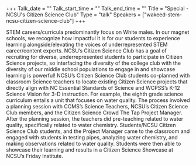 +++
Talk_date = ""
Talk_start_time = ""
Talk_end_time = ""
Title = "Special - NCSU's Citizen Science Club"
Type = "talk"
Speakers = ["wakeed-stem-ncsu-citizen-science-club"]
+++

STEM careers/curricula predominantly focus on White males. In our magnet schools, we recognize how impactful it is for our students to experience learning alongside/elevating the voices of underrepresented STEM career/content experts. NCSU’s Citizen Science Club has a goal of recruiting for diverse, underrepresented students to participate in Citizen Science projects, so interfacing the diversity of the college club with the diversity of our middle school populations to engage in and showcase learning is powerful! NCSU’s Citizen Science Club students co-planned with classroom Science teachers to locate existing Citizen Science projects that directly align with NC Essential Standards of Science and WCPSS’s K-12 Science Vision for 3-D instruction. For example, the eighth grade science curriculum entails a unit that focuses on water quality. The process involved a planning session with CCMS’s Science Teachers, NCSU’s Citizen Science Club members, and the Citizen Science Crowd The Tap Project Manager. After the planning session, the teachers did pre-teaching related to water quality, specifically related to water chemistry. Students/NCSU Citizen Science Club students, and the Project Manager came to the classroom and engaged with students in testing pipes, analyzing water chemistry, and making observations related to water quality. Students were then able to showcase their learning and results in a Citizen Science Showcase at NCSU’s Friday Institute. 
